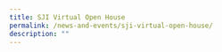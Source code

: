 ```yaml
---
title: SJI Virtual Open House
permalink: /news-and-events/sji-virtual-open-house/
description: ""
---
```

